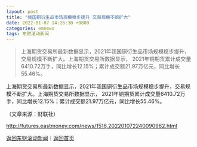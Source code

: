 ```yaml
---
layout: post
title: "我国铜衍生品市场规模稳步提升 交易规模不断扩大"
date: 2022-01-07 14:26:30 +0800
categories: emnews
tags: 东财滚动新闻
---
```

> 上海期货交易所最新数据显示，2021年我国铜衍生品市场规模稳步提升，交易规模不断扩大。上海期货交易所数据显示， 2021年铜期货累计成交量6410.72万手，同比增长12.15%；累计成交额21.97万亿元，同比增长55.46%。

<p>上海期货交易所最新数据显示，2021年我国铜衍生品市场规模稳步提升，交易规模不断扩大。上海期货交易所数据显示， 2021年铜期货累计成交量6410.72万手，同比增长12.15%；累计成交额21.97万亿元，同比增长55.46%。</p><p class="em_media">（文章来源：财联社）</p>

<http://futures.eastmoney.com/news/1516,202201072240090962.html>

[返回东财滚动新闻](//finews.withounder.com/emnews/)｜[返回首页](//finews.withounder.com/)